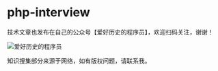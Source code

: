 # php-interview

技术文章也发布在自己的公众号【爱好历史的程序员】，欢迎扫码关注，谢谢！

![爱好历史的程序员](https://upload-images.jianshu.io/upload_images/8857285-075d6cd5c9d002b6.jpeg?imageMogr2/auto-orient/strip%7CimageView2/2/w/1240)


知识搜集部分来源于网络，如有版权问题，请联系我。